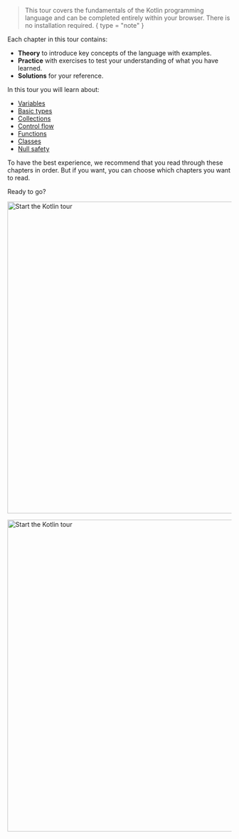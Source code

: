 [//]: # (title: Welcome to our tour of Kotlin!)

> This tour covers the fundamentals of the Kotlin programming language and can be completed entirely within your 
> browser. There is no installation required.
{ type = "note" }

Each chapter in this tour contains:

* **Theory** to introduce key concepts of the language with examples.
* **Practice** with exercises to test your understanding of what you have learned.
* **Solutions** for your reference.

In this tour you will learn about:

* [Variables](kotlin-tour-hello-world.md)
* [Basic types](kotlin-tour-basic-types.md)
* [Collections](kotlin-tour-collections.md)
* [Control flow](kotlin-tour-control-flow.md)
* [Functions](kotlin-tour-functions.md)
* [Classes](kotlin-tour-classes.md)
* [Null safety](kotlin-tour-null-safety.md)

To have the best experience, we recommend that you read through these chapters in order. But if you want, you can choose
which chapters you want to read.

Ready to go?

<a href="kotlin-tour-hello-world.md"><img src="start-beginner-tour.svg" width="700" alt="Start the Kotlin tour"/></a>

<a href="kotlin-tour-hello-world.md"><img src="start-intermediate-tour.svg" width="700" alt="Start the Kotlin tour"/></a>